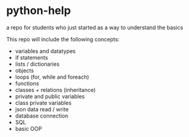 # python-help
a repo for students who just started as a way to understand the basics

This repo will include the following concepts:
- variables and datatypes
- if statements
- lists / dictionaries
- objects
- loops (for, while and foreach)
- functions
- classes + relations (inheritance)
- private and public variables
- class private variables
- json data read / write
- database connection
- SQL
- basic OOP